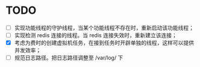 # TODO

- [ ] 实现功能线程的守护线程，当某个功能线程不存在时，重新启动该功能线程；
- [ ] 实现检测 redis 连接的线程。当 redis 连接失效时，重新建立该连接；
- [x] 考虑为费时的创建虚拟机任务，在接到任务时开辟单独的线程，这样可以提供并发效率；
- [ ] 规范日志路径。把日志路径调整至 /var/log/ 下
